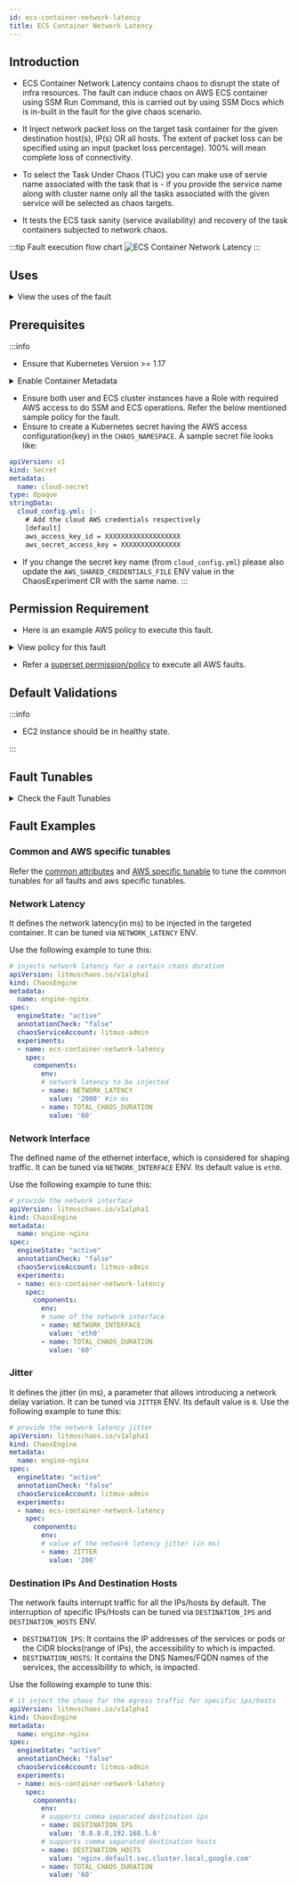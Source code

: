 ```yaml
---
id: ecs-container-network-latency
title: ECS Container Network Latency
---
```


## Introduction

- ECS Container Network Latency contains chaos to disrupt the state of infra resources. The fault can induce chaos on AWS ECS container using SSM Run Command, this is carried out by using SSM Docs which is in-built in the fault for the give chaos scenario.

- It Inject network packet loss on the target task container for the given destination host(s), IP(s) OR all hosts. The extent of packet loss can be specified using an input (packet loss percentage). 100% will mean complete loss of connectivity.

- To select the Task Under Chaos (TUC) you can make use of servie name associated with the task that is - if you provide the service name along with cluster name only all the tasks associated with the given service will be selected as chaos targets.

- It tests the ECS task sanity (service availability) and recovery of the task containers subjected to network chaos.

:::tip Fault execution flow chart
![ECS Container Network Latency](./static/images/ecs-network-chaos.png)
:::

## Uses

<details>
<summary>View the uses of the fault</summary>
<div>
The fault causes network degradation of the task container without the container being marked unhealthy/unworthy of traffic from outside. The idea of this fault is to simulate issues within your ECS task network OR communication across services in different availability zones/regions etc.

Mitigation (in this case keep the timeout i.e., network latency value low) could be via some middleware that can switch traffic based on some SLOs/perf parameters. If such an arrangement is not available the next best thing would be to verify if such a degradation is highlighted via notification/alerts etc,. so the admin/SRE has the opportunity to investigate and fix things. Another utility of the test would be to see what the extent of impact caused to the end-user OR the last point in the app stack on account of degradation in access to a downstream/dependent microservice. Whether it is acceptable OR breaks the system to an unacceptable degree. The fault provides NETWORK_LATENCY so that you can control the chaos against specific services within or outside the cluster.

The task may stall or get corrupted while they wait endlessly for a packet. The fault limits the impact (blast radius) to only the traffic you want to test by specifying service to find TUC (Task Under Chaos). This fault will help to improve the resilience of your services over time.
</div>
</details>

## Prerequisites

:::info

- Ensure that Kubernetes Version >= 1.17

<details>
<summary>Enable Container Metadata</summary>

Ensure that the ECS container metadata is <code>enabled</code>;this feature is <code>disabled</code> by default. Refer AWS docs - <a href="https://docs.aws.amazon.com/AmazonECS/latest/developerguide/container-metadata.html">Enabling container metadata</a>. This will allow HCE to know the container details like containerID that is running the ECS tasks.

<b>NOTE:</b> You need to do the following steps to enable container metadata and attach IAM role to the cluster instances:

- In the EC2 dashboard sidebar click on Launch Configurations under Auto Scaling.

![autoscaling-config](https://user-images.githubusercontent.com/35391335/207263427-559bd2cb-f0f1-478c-badd-90d8ec0dace7.png)

- Create a copy of autoscaling configuration used in target ECS cluster. This will create a new (copied) Launch Template.

![create-copy-of-lc](https://user-images.githubusercontent.com/35391335/207265148-421ed263-434d-48a5-a5fc-7be0bb0d859e.png)

- In the new(copied) Launch Template, update the IAM role of the instances with ECS-SSM permissions (as shown in below permission requirement section).

![iam-instance-profile](https://user-images.githubusercontent.com/35391335/207267931-c5bad3a2-b57b-4587-a3c0-a26829eec52f.png)

- Now update the user data with <code>ECS_ENABLE_CONTAINER_METADATA</code> to be <code>true</code> as shown below.

![user-data](https://user-images.githubusercontent.com/35391335/207268623-cac27c20-b03d-4739-9770-9b64953ccbf3.png)

- Now save the launch configuration by clicking on ‘Create Launch Template'.

![create-launch-config](https://user-images.githubusercontent.com/35391335/207270515-2c0b194c-2d74-4b3d-bcb6-d41df25db881.png)

- Now go back to auto scaling group and switch to launch template (as launch configuration is deprecating by AWS).

![switch-to-launch-template](https://user-images.githubusercontent.com/35391335/207272155-79c63a17-bbf1-4b3f-a34c-e6808b0944e9.png)

- Update the cluster auto-scaling group with the newer launch template.

![update-launch-config](https://user-images.githubusercontent.com/35391335/207272408-27b1562d-2bcb-478d-90ac-5c702fb6b548.png)

- Restart the instances of the ECS cluster to pull the updated configuration:

![restart-instances](https://user-images.githubusercontent.com/35391335/206241766-6c684660-89f9-4868-b0ff-88d0409304bc.png)

</details>

- Ensure both user and ECS cluster instances have a Role with required AWS access to do SSM and ECS operations. Refer the below mentioned sample policy for the fault.
- Ensure to create a Kubernetes secret having the AWS access configuration(key) in the `CHAOS_NAMESPACE`. A sample secret file looks like:

```yaml
apiVersion: v1
kind: Secret
metadata:
  name: cloud-secret
type: Opaque
stringData:
  cloud_config.yml: |-
    # Add the cloud AWS credentials respectively
    [default]
    aws_access_key_id = XXXXXXXXXXXXXXXXXXX
    aws_secret_access_key = XXXXXXXXXXXXXXX
```

- If you change the secret key name (from `cloud_config.yml`) please also update the `AWS_SHARED_CREDENTIALS_FILE` ENV value in the ChaosExperiment CR with the same name.
:::

## Permission Requirement

- Here is an example AWS policy to execute this fault.

<details>
<summary>View policy for this fault</summary>

```json
{
    "Version": "2012-10-17",
    "Statement": [
        {
            "Sid": "VisualEditor0",
            "Effect": "Allow",
            "Action": [
                "ecs:UpdateContainerInstancesState",
                "ecs:RegisterContainerInstance",
                "ecs:ListContainerInstances",
                "ecs:DeregisterContainerInstance",
                "ecs:DescribeContainerInstances",
                "ecs:ListTasks",
                "ecs:DescribeClusters"

            ],
            "Resource": "*"
        },
        {
            "Effect": "Allow",
            "Action": [
                "ssm:GetDocument",
                "ssm:DescribeDocument",
                "ssm:GetParameter",
                "ssm:GetParameters",
                "ssm:SendCommand",
                "ssm:CancelCommand",
                "ssm:CreateDocument",
                "ssm:DeleteDocument",
                "ssm:GetCommandInvocation",          
                "ssm:UpdateInstanceInformation",
                "ssm:DescribeInstanceInformation"
            ],
            "Resource": "*"
        },
        {
            "Effect": "Allow",
            "Action": [
                "ec2messages:AcknowledgeMessage",
                "ec2messages:DeleteMessage",
                "ec2messages:FailMessage",
                "ec2messages:GetEndpoint",
                "ec2messages:GetMessages",
                "ec2messages:SendReply"
            ],
            "Resource": "*"
        },
        {
            "Effect": "Allow",
            "Action": [
                "ec2:DescribeInstances"
            ],
            "Resource": [
                "*"
            ]
        }
    ]
}
```
</details>

- Refer a [superset permission/policy](../policy-for-all-aws-faults) to execute all AWS faults.

## Default Validations

:::info

- EC2 instance should be in healthy state.

:::

## Fault Tunables

<details>
    <summary>Check the Fault Tunables</summary>
    <h2>Mandatory Fields</h2>
    <table>
        <tr>
        <th> Variables </th>
        <th> Description </th>
        <th> Notes </th>
        </tr>
        <tr> 
        <td> CLUSTER_NAME </td>
        <td> Name of the target ECS cluster</td>
        <td> Eg. cluster-1 </td>
        </tr>
        <tr>
        <td> REGION </td>
        <td> The region name of the target ECS cluster</td>
        <td> Eg. us-east-1 </td>
        </tr>
    </table>
    <h2>Optional Fields</h2>
    <table>
      <tr>
        <th> Variables </th>
        <th> Description </th>
        <th> Notes </th>
      </tr>
      <tr>
        <td> TOTAL_CHAOS_DURATION </td>
        <td> The total time duration for chaos insertion (sec) </td>
        <td> Defaults to 30s </td>
      </tr>
      <tr>
        <td> CHAOS_INTERVAL </td>
        <td> The interval (in sec) between successive instance termination.</td>
        <td> Defaults to 30s </td>
      </tr>
      <tr> 
        <td> AWS_SHARED_CREDENTIALS_FILE </td>
        <td> Provide the path for aws secret credentials</td>
        <td> Defaults to <code>/tmp/cloud_config.yml</code> </td>
      </tr>
      <tr> 
        <td>  NETWORK_LATENCY </td>
        <td> Provide the value of latency in ms	</td>
        <td> Defaults to 2000 </td>
      </tr>
      <tr> 
          <td> DESTINATION_IPS </td>
          <td> IP addresses of the services or the CIDR blocks(range of IPs), the accessibility to which is impacted </td>
          <td> Comma separated IP(S) or CIDR(S) can be provided. if not provided, it will induce network chaos for all ips/destinations </td>
      </tr>
      <tr> 
          <td> DESTINATION_HOSTS </td>
          <td> DNS Names of the services, the accessibility to which, is impacted </td>
          <td> if not provided, it will induce network chaos for all ips/destinations or DESTINATION_IPS if already defined </td>
      </tr>
      <tr>
          <td> NETWORK_INTERFACE  </td>
          <td> Name of ethernet interface considered for shaping traffic </td>
          <td> Defaults to <code>eth0</code> </td>
      </tr>
      <tr> 
        <td> JITTER </td>
        <td> Provide the value of Iitter	</td>
        <td> Defaults to 0 </td>
      </tr>
      <tr>
        <td> SEQUENCE </td>
        <td> It defines sequence of chaos execution for multiple instance</td>
        <td> Default value: parallel. Supported: serial, parallel </td>
      </tr>
      <tr>
        <td> RAMP_TIME </td>
        <td> Period to wait before and after injection of chaos in sec </td>
        <td> Eg. 30 </td>
      </tr>
    </table>
</details>

## Fault Examples

### Common and AWS specific tunables

Refer the [common attributes](../common-tunables-for-all-faults) and [AWS specific tunable](./aws-fault-tunables) to tune the common tunables for all faults and aws specific tunables.

### Network Latency

It defines the network latency(in ms) to be injected in the targeted container. It can be tuned via `NETWORK_LATENCY` ENV.

Use the following example to tune this:

[embedmd]:# (./static/manifests/ecs-network-chaos/network-latency.yaml yaml)
```yaml
# injects network latency for a certain chaos duration
apiVersion: litmuschaos.io/v1alpha1
kind: ChaosEngine
metadata:
  name: engine-nginx
spec:
  engineState: "active"
  annotationCheck: "false"
  chaosServiceAccount: litmus-admin
  experiments:
  - name: ecs-container-network-latency
    spec:
      components:
        env:
        # network latency to be injected
        - name: NETWORK_LATENCY
          value: '2000' #in ms
        - name: TOTAL_CHAOS_DURATION
          value: '60'
```

### Network Interface

The defined name of the ethernet interface, which is considered for shaping traffic. It can be tuned via `NETWORK_INTERFACE` ENV. Its default value is `eth0`.

Use the following example to tune this:

[embedmd]:# (./static/manifests/ecs-network-chaos/latency-network-interface.yaml yaml)
```yaml
# provide the network interface
apiVersion: litmuschaos.io/v1alpha1
kind: ChaosEngine
metadata:
  name: engine-nginx
spec:
  engineState: "active"
  annotationCheck: "false"
  chaosServiceAccount: litmus-admin
  experiments:
  - name: ecs-container-network-latency
    spec:
      components:
        env:
        # name of the network interface
        - name: NETWORK_INTERFACE
          value: 'eth0'
        - name: TOTAL_CHAOS_DURATION
          value: '60'
```

### Jitter

It defines the jitter (in ms), a parameter that allows introducing a network delay variation. It can be tuned via `JITTER` ENV. Its default value is `0`.
Use the following example to tune this:

[embedmd]:# (./static/manifests/ecs-network-chaos/jitter.yaml yaml)
```yaml
# provide the network latency jitter
apiVersion: litmuschaos.io/v1alpha1
kind: ChaosEngine
metadata:
  name: engine-nginx
spec:
  engineState: "active"
  annotationCheck: "false"
  chaosServiceAccount: litmus-admin
  experiments:
  - name: ecs-container-network-latency
    spec:
      components:
        env:
        # value of the network latency jitter (in ms)
        - name: JITTER
          value: '200'
```

### Destination IPs And Destination Hosts

The network faults interrupt traffic for all the IPs/hosts by default. The interruption of specific IPs/Hosts can be tuned via `DESTINATION_IPS` and `DESTINATION_HOSTS` ENV.

- `DESTINATION_IPS`: It contains the IP addresses of the services or pods or the CIDR blocks(range of IPs), the accessibility to which is impacted.
- `DESTINATION_HOSTS`: It contains the DNS Names/FQDN names of the services, the accessibility to which, is impacted.

Use the following example to tune this:

[embedmd]:# (./static/manifests/ecs-network-chaos/latency-destination-ip-and-hosts.yaml yaml)
```yaml
# it inject the chaos for the egress traffic for specific ips/hosts
apiVersion: litmuschaos.io/v1alpha1
kind: ChaosEngine
metadata:
  name: engine-nginx
spec:
  engineState: "active"
  annotationCheck: "false"
  chaosServiceAccount: litmus-admin
  experiments:
  - name: ecs-container-network-latency
    spec:
      components:
        env:
        # supports comma separated destination ips
        - name: DESTINATION_IPS
          value: '8.8.8.8,192.168.5.6'
        # supports comma separated destination hosts
        - name: DESTINATION_HOSTS
          value: 'nginx.default.svc.cluster.local,google.com'
        - name: TOTAL_CHAOS_DURATION
          value: '60'
```


